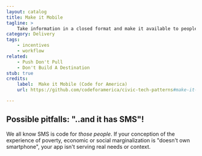 ```yaml
---
layout: catalog
title: Make it Mobile
tagline: >
    Take information in a closed format and make it available to people when and where they need it. Today, that often means on a smartphone.
category: Delivery
tags:
    - incentives
    - workflow
related:
    - Push Don't Pull
    - Don't Build A Destination
stub: true
credits:
    label:  Make it Mobile (Code for America)
    url: https://github.com/codeforamerica/civic-tech-patterns#make-it-mobile

---
```


## Possible pitfalls: "..and it has SMS"!

We all know SMS is code for *those people*. If your conception of the experience of poverty, economic or social marginalization is "doesn't own smartphone", your app isn't serving real needs or context.

